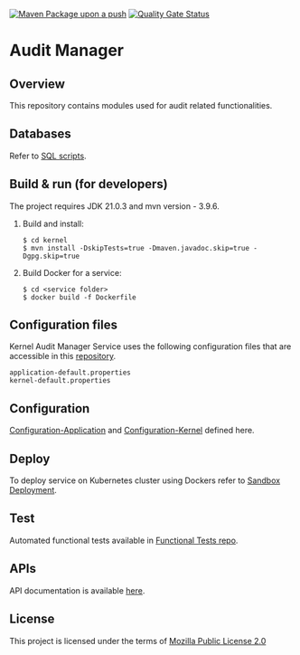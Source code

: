 [![Maven Package upon a push](https://github.com/mosip/audit-manager/actions/workflows/push_trigger.yml/badge.svg?branch=develop)](https://github.com/mosip/audit-manager/actions/workflows/push_trigger.yml)
[![Quality Gate Status](https://sonarcloud.io/api/project_badges/measure?project=mosip_audit-manager&metric=alert_status)](https://sonarcloud.io/dashboard?branch=develop&id=mosip_audit-manager)

# Audit Manager

## Overview
This repository contains modules used for audit related functionalities.

## Databases
Refer to [SQL scripts](db_scripts).

## Build & run (for developers)
The project requires JDK 21.0.3
and mvn version - 3.9.6.
1. Build and install:
    ```
    $ cd kernel
    $ mvn install -DskipTests=true -Dmaven.javadoc.skip=true -Dgpg.skip=true
    ```
2. Build Docker for a service:
    ```
    $ cd <service folder>
    $ docker build -f Dockerfile
    ```

## Configuration files
Kernel Audit Manager Service uses the following configuration files that are accessible in this [repository](https://github.com/mosip/mosip-config/tree/master).
```
application-default.properties
kernel-default.properties
```

## Configuration
[Configuration-Application](https://github.com/mosip/mosip-config/blob/master/application-default.properties) and
[Configuration-Kernel](https://github.com/mosip/mosip-config/blob/master/kernel-default.properties) defined here.

## Deploy
To deploy service on Kubernetes cluster using Dockers refer to [Sandbox Deployment](https://docs.mosip.io/1.2.0/deploymentnew/v3-installation).

## Test
Automated functional tests available in [Functional Tests repo](https://github.com/mosip/mosip-functional-tests).

## APIs
API documentation is available [here](https://mosip.github.io/documentation/1.2.0/kernel-auditmanager-service.html).

## License
This project is licensed under the terms of [Mozilla Public License 2.0](LICENSE)
